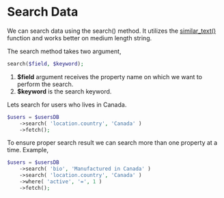 <!--METADATA
{
    "title": "Search Data",
    "url": "search-data",
    "icon": "search"
}
!METADATA-->

# Search Data

We can search data using the search() method. It utilizes the <a rel="noopener nofollow" href="http://php.net/manual/en/function.similar-text.php" target="_blank">similar_text()</a> function and works better on medium length string.

The search method takes two argument,

```php
search($field, $keyword);
```

1. **$field** argument receives the property name on which we want to perform the search.
2. **$keyword** is the search keyword.

Lets search for users who lives in Canada.

```php
$users = $usersDB
    ->search( 'location.country', 'Canada' )
    ->fetch();
```

To ensure proper search result we can search more than one property at a time. Example,

```php
$users = $usersDB
    ->search( 'bio', 'Manufactured in Canada' )
    ->search( 'location.country', 'Canada' )
    ->where( 'active', '=', 1 )
    ->fetch();
```
